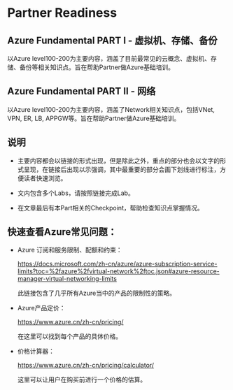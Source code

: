 # Partner Readiness

## Azure Fundamental PART Ⅰ - 虚拟机、存储、备份

以Azure level100-200为主要内容，涵盖了目前最常见的云概念、虚拟机、存储、备份等相关知识点。旨在帮助Partner做Azure基础培训。


## Azure Fundamental PART Ⅱ - 网络

以Azure level100-200为主要内容，涵盖了Network相关知识点，包括VNet, VPN, ER, LB, APPGW等。旨在帮助Partner做Azure基础培训。

## 说明

- 主要内容都会以链接的形式出现，但是除此之外，重点的部分也会以文字的形式呈现，在链接后出现以示强调，其中最重要的部分会画下划线进行标注，方便读者快速浏览。

- 文内包含多个Labs，请按照链接完成Lab。

- 在文章最后有本Part相关的Checkpoint，帮助检查知识点掌握情况。



## 快速查看Azure常见问题：	
- Azure 订阅和服务限制、配额和约束：

  https://docs.microsoft.com/zh-cn/azure/azure-subscription-service-limits?toc=%2fazure%2fvirtual-network%2ftoc.json#azure-resource-manager-virtual-networking-limits

  此链接包含了几乎所有Azure当中的产品的限制性的策略。

- Azure产品定价：

  https://www.azure.cn/zh-cn/pricing/

  在这里可以找到每个产品的具体价格。

- 价格计算器：

  https://www.azure.cn/zh-cn/pricing/calculator/

  这里可以让用户在购买前进行一个价格的估算。
